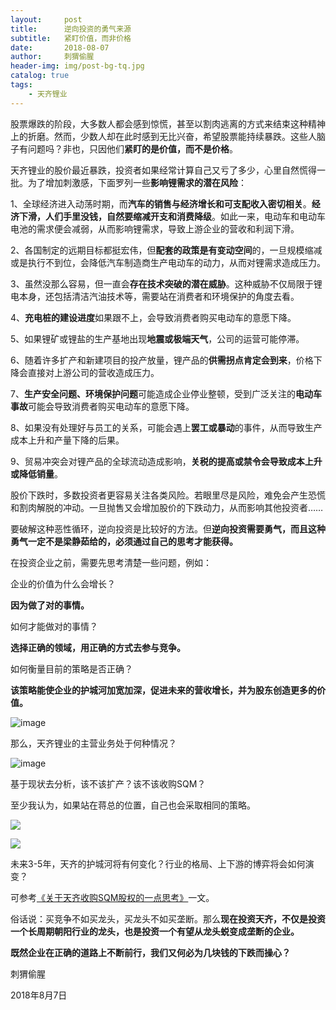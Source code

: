 ```yaml
---
layout:     post
title:      逆向投资的勇气来源
subtitle:   紧盯价值，而非价格
date:       2018-08-07
author:     刺猬偷腥
header-img: img/post-bg-tq.jpg
catalog: true
tags:
    - 天齐锂业
---
```


股票爆跌的阶段，大多数人都会感到惊慌，甚至以割肉逃离的方式来结束这种精神上的折磨。然而，少数人却在此时感到无比兴奋，希望股票能持续暴跌。这些人脑子有问题吗？非也，只因他们**紧盯的是价值，而不是价格**。

天齐锂业的股价最近暴跌，投资者如果经常计算自己又亏了多少，心里自然慌得一批。为了增加刺激感，下面罗列一些**影响锂需求的潜在风险**：

1、全球经济进入动荡时期，而**汽车的销售与经济增长和可支配收入密切相关**。**经济下滑，人们手里没钱，自然要缩减开支和消费降级**。如此一来，电动车和电动车电池的需求便会减弱，从而影响锂需求，导致上游企业的营收和利润下滑。

2、各国制定的远期目标都挺宏伟，但**配套的政策是有变动空间**的，一旦规模缩减或是执行不到位，会降低汽车制造商生产电动车的动力，从而对锂需求造成压力。

3、虽然没那么容易，但一直会**存在技术突破的潜在威胁**。这种威胁不仅局限于锂电本身，还包括清洁汽油技术等，需要站在消费者和环境保护的角度去看。

4、**充电桩的建设进度**如果跟不上，会导致消费者购买电动车的意愿下降。

5、如果锂矿或锂盐的生产基地出现**地震或极端天气**，公司的运营可能停滞。

6、随着许多扩产和新建项目的投产放量，锂产品的**供需拐点肯定会到来**，价格下降会直接对上游公司的营收造成压力。

7、**生产安全问题、环境保护问题**可能造成企业停业整顿，受到广泛关注的**电动车事故**可能会导致消费者购买电动车的意愿下降。

8、如果没有处理好与员工的关系，可能会遇上**罢工或暴动**的事件，从而导致生产成本上升和产量下降的后果。

9、贸易冲突会对锂产品的全球流动造成影响，**关税的提高或禁令会导致成本上升或降低销量**。

股价下跌时，多数投资者更容易关注各类风险。若眼里尽是风险，难免会产生恐慌和割肉解脱的冲动。一旦抛售又会增加股价的下跌动力，从而影响其他投资者……

要破解这种恶性循环，逆向投资是比较好的方法。但**逆向投资需要勇气，而且这种勇气一定不是梁静茹给的，必须通过自己的思考才能获得。**

在投资企业之前，需要先思考清楚一些问题，例如：

企业的价值为什么会增长？

**因为做了对的事情。**

如何才能做对的事情？

**选择正确的领域，用正确的方式去参与竞争。**

如何衡量目前的策略是否正确？

**该策略能使企业的护城河加宽加深，促进未来的营收增长，并为股东创造更多的价值。**

![image](http://upload-images.jianshu.io/upload_images/8031739-9ec37a7f5cf3f95e.jpg?imageMogr2/auto-orient/strip%7CimageView2/2/w/1240)

那么，天齐锂业的主营业务处于何种情况？

![image](http://upload-images.jianshu.io/upload_images/8031739-3064724af13d0b6d.jpg?imageMogr2/auto-orient/strip%7CimageView2/2/w/1240)

基于现状去分析，该不该扩产？该不该收购SQM？

至少我认为，如果站在蒋总的位置，自己也会采取相同的策略。

![](http://upload-images.jianshu.io/upload_images/8031739-0bec04aa685e0934.jpg?imageMogr2/auto-orient/strip%7CimageView2/2/w/1240)

![](http://upload-images.jianshu.io/upload_images/8031739-5f614a4f1c422197.jpg?imageMogr2/auto-orient/strip%7CimageView2/2/w/1240)

未来3-5年，天齐的护城河将有何变化？行业的格局、上下游的博弈将会如何演变？

可参考[《关于天齐收购SQM股权的一点思考》](https://xueqiu.com/8223138566/107368833 "https://xueqiu.com/8223138566/107368833")一文。

俗话说：买竞争不如买龙头，买龙头不如买垄断。那么**现在投资天齐，不仅是投资一个长周期朝阳行业的龙头，也是投资一个有望从龙头蜕变成垄断的企业。**

**既然企业在正确的道路上不断前行，我们又何必为几块钱的下跌而操心？**



刺猬偷腥

2018年8月7日


